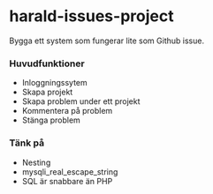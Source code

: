 # harald-issues-project

Bygga ett system som fungerar lite som Github issue.

### Huvudfunktioner
- Inloggningssytem
- Skapa projekt
- Skapa problem under ett projekt
- Kommentera på problem
- Stänga problem


### Tänk på
- Nesting
- mysqli_real_escape_string
- SQL är snabbare än PHP
